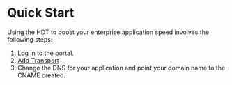 # Quick Start

Using the HDT to boost your enterprise application speed involves the following steps:

1. [Log in](</docs/portal/accessing-portal/logging-in.md>) to the portal.
2. [Add Transport](</docs/portal/transports/add-transport.md>)
3. Change the DNS for your application and point your domain name to the CNAME created.
